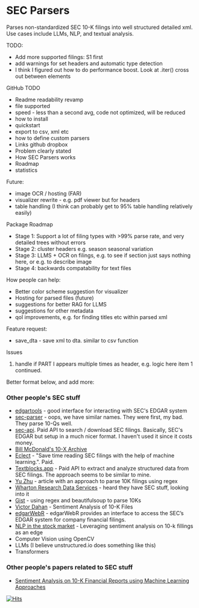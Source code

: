 # SEC Parsers
Parses non-standardized SEC 10-K filings into well structured detailed xml. Use cases include LLMs, NLP, and textual analysis. 

TODO:
* Add more supported filings: S1 first
* add warnings for set headers and automatic type detection
* I think I figured out how to do performance boost. Look at .iter() cross out between elements

GitHub TODO
* Readme readability revamp
* file supported
* speed - less than a second avg, code not optimized, will be reduced
* how to install
* quickstart
* export to csv, xml etc
* how to define custom parsers
* Links github dropbox
* Problem clearly stated
* How SEC Parsers works
* Roadmap
* statistics

Future:
* image OCR / hosting (FAR)
* visualizer rewrite - e.g. pdf viewer but for headers
* table handling (I think can probably get to 95% table handling relatively easily)

Package Roadmap
* Stage 1: Support a lot of filing types with >99% parse rate, and very detailed trees without errors
* Stage 2: cluster headers e.g. season seasonal variation
* Stage 3: LLMS + OCR on filings, e.g. to see if section just says nothing here, or e.g. to describe image
* Stage 4: backwards compatability for text files

How people can help:
* Better color scheme suggestion for visualizer
* Hosting for parsed files (future)
* suggestions for better RAG for LLMS
* suggestions for other metadata
* qol improvements, e.g. for finding titles etc within parsed xml


Feature request:
* save_dta - save xml to dta. similar to csv function

Issues
1. handle if PART I appears multiple times as header, e.g. logic here item 1 continued.

Better format below, and add more:
### Other people's SEC stuff
* [edgartools](https://github.com/dgunning/edgartools) - good interface for interacting with SEC's EDGAR system
* [sec-parser](https://github.com/alphanome-ai/sec-parser) - oops, we have similar names. They were first, my bad. They parse 10-Qs well.
* [sec-api](https://sec-api.io/). Paid API to search / download SEC filings. Basically, SEC's EDGAR but setup in a much nicer format. I haven't used it since it costs money.
* [Bill McDonald's 10-X Archive](https://sraf.nd.edu/data/stage-one-10-x-parse-data/)
* [Eclect](https://eclect.us/) - "Save time reading SEC filings with the help of machine learning.". Paid.
* [Textblocks.app](https://www.textblocks.app/) - Paid API to extract and analyze structured data from SEC filings. The approach seems to be similar to mine.
* [Yu Zhu](https://yuzhu.run/how-to-parse-10x/) - article with an approach to parse 10K filings using regex
* [Wharton Research Data Services](https://wrds-www.wharton.upenn.edu/pages/grid-items/sec-analytics-suite/) - heard they have SEC stuff, looking into it
* [Gist](https://gist.github.com/anshoomehra/ead8925ea291e233a5aa2dcaa2dc61b2) - using regex and beautifulsoup to parse 10Ks
* [Victor Dahan](https://opencodecom.net/post/2021-08-18-sentiment-analysis-of-10-k-files/) - Sentiment Analysis of 10-K Files
* [edgarWebR](https://mwaldstein.github.io/edgarWebR/) - edgarWebR provides an interface to access the SEC’s EDGAR system for company financial filings.
* [NLP in the stock market](https://towardsdatascience.com/nlp-in-the-stock-market-8760d062eb92) - Leveraging sentiment analysis on 10-k fillings as an edge
* Computer Vision using OpenCV
* LLMs (I believe unstructured.io does something like this)
* Transformers 

### Other people's papers related to SEC stuff
* [Sentiment Analysis on 10-K Financial Reports using Machine Learning Approaches](https://ieeexplore.ieee.org/document/9612552)

[![Hits](https://hits.seeyoufarm.com/api/count/incr/badge.svg?url=https%3A%2F%2Fhttps%2F%2Fgithub.com%2Fjohn-friedman%2FSEC-Parsers&count_bg=%2379C83D&title_bg=%23555555&icon=&icon_color=%23E7E7E7&title=hits&edge_flat=false)](https://hits.seeyoufarm.com)